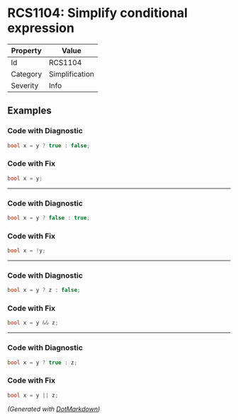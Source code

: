 # RCS1104: Simplify conditional expression

| Property | Value          |
| -------- | -------------- |
| Id       | RCS1104        |
| Category | Simplification |
| Severity | Info           |

## Examples

### Code with Diagnostic

```csharp
bool x = y ? true : false;
```

### Code with Fix

```csharp
bool x = y;
```

- - -

### Code with Diagnostic

```csharp
bool x = y ? false : true;
```

### Code with Fix

```csharp
bool x = !y;
```

- - -

### Code with Diagnostic

```csharp
bool x = y ? z : false;
```

### Code with Fix

```csharp
bool x = y && z;
```

- - -

### Code with Diagnostic

```csharp
bool x = y ? true : z;
```

### Code with Fix

```csharp
bool x = y || z;
```


*\(Generated with [DotMarkdown](http://github.com/JosefPihrt/DotMarkdown)\)*